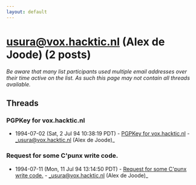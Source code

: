 ```yaml
---
layout: default
---
```


# usura@vox.hacktic.nl (Alex de Joode) (2 posts)

_Be aware that many list participants used multiple email addresses over their time active on the list. As such this page may not contain all threads available._

## Threads

### PGPKey for vox.hacktic.nl
+ 1994-07-02 (Sat, 2 Jul 94 10:38:19 PDT) - [PGPKey for vox.hacktic.nl](/archive/1994/07/2125a86d1bd7f8f56726567faf7e5d4dbac01d425aaa1e49533bc53fbed574f0) - _usura@vox.hacktic.nl (Alex de Joode)_

### Request for some C'punx write code.
+ 1994-07-11 (Mon, 11 Jul 94 13:14:50 PDT) - [Request for some C'punx write code.](/archive/1994/07/147899d5075134c90a490d854b5cd1ac0036d0611c0a41dc9064152c3fbc84e7) - _usura@vox.hacktic.nl (Alex de Joode)_

